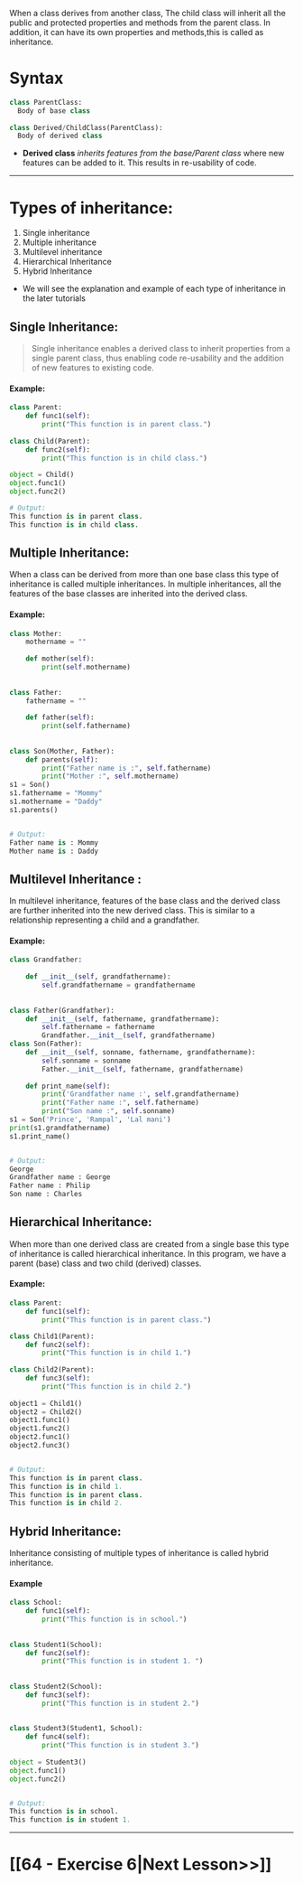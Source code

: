  
When a class derives from another class,
The child class will inherit all the public and protected properties and methods from the parent class. 
In addition, it can have its own properties and methods,this is called as inheritance.
# Syntax

```python
class ParentClass:
  Body of base class
  
class Derived/ChildClass(ParentClass):
  Body of derived class
  ```
- __Derived class__ _inherits features from the base/Parent class_ where new features can be added to it. 
	This results in re-usability of code.

---
# Types of inheritance:
1. Single inheritance
2. Multiple inheritance
3. Multilevel inheritance
4. Hierarchical Inheritance
5. Hybrid Inheritance

- We will see the explanation and example of each type of inheritance in the later tutorials

## Single Inheritance: 
>Single inheritance enables a derived class to inherit properties from a single parent class, thus enabling code re-usability and the addition of new features to existing code.
#### Example:
```python
class Parent:
    def func1(self):
        print("This function is in parent class.")
 
class Child(Parent):
    def func2(self):
        print("This function is in child class.")
 
object = Child()
object.func1()
object.func2()

# Output:
This function is in parent class.
This function is in child class.
```

## Multiple Inheritance: 
When a class can be derived from more than one base class this type of inheritance is called multiple inheritances. In multiple inheritances, all the features of the base classes are inherited into the derived class. 
#### Example:
```python
class Mother:
    mothername = ""
 
    def mother(self):
        print(self.mothername)
 
 
class Father:
    fathername = ""
 
    def father(self):
        print(self.fathername)
 
 
class Son(Mother, Father):
    def parents(self):
        print("Father name is :", self.fathername)
        print("Mother :", self.mothername)
s1 = Son()
s1.fathername = "Mommy"
s1.mothername = "Daddy"
s1.parents()


# Output:
Father name is : Mommy
Mother name is : Daddy
```

## Multilevel Inheritance :
In multilevel inheritance, features of the base class and the derived class are further inherited into the new derived class. This is similar to a relationship representing a child and a grandfather. 
#### Example:
```python
class Grandfather:
 
    def __init__(self, grandfathername):
        self.grandfathername = grandfathername
 
 
class Father(Grandfather):
    def __init__(self, fathername, grandfathername):
        self.fathername = fathername
        Grandfather.__init__(self, grandfathername)
class Son(Father):
    def __init__(self, sonname, fathername, grandfathername):
        self.sonname = sonname
        Father.__init__(self, fathername, grandfathername)
 
    def print_name(self):
        print('Grandfather name :', self.grandfathername)
        print("Father name :", self.fathername)
        print("Son name :", self.sonname)
s1 = Son('Prince', 'Rampal', 'Lal mani')
print(s1.grandfathername)
s1.print_name()


# Output:
George
Grandfather name : George
Father name : Philip
Son name : Charles
```

## Hierarchical Inheritance: 
When more than one derived class are created from a single base this type of inheritance is called hierarchical inheritance. In this program, we have a parent (base) class and two child (derived) classes.
#### Example:
```python
class Parent:
    def func1(self):
        print("This function is in parent class.")

class Child1(Parent):
    def func2(self):
        print("This function is in child 1.")
      
class Child2(Parent):
    def func3(self):
        print("This function is in child 2.")
 
object1 = Child1()
object2 = Child2()
object1.func1()
object1.func2()
object2.func1()
object2.func3()


# Output:
This function is in parent class.
This function is in child 1.
This function is in parent class.
This function is in child 2.
```

## Hybrid Inheritance: 
Inheritance consisting of multiple types of inheritance is called hybrid inheritance.
#### Example
```python
class School:
    def func1(self):
        print("This function is in school.")
 
 
class Student1(School):
    def func2(self):
        print("This function is in student 1. ")
 
 
class Student2(School):
    def func3(self):
        print("This function is in student 2.")
 
 
class Student3(Student1, School):
    def func4(self):
        print("This function is in student 3.")
 
object = Student3()
object.func1()
object.func2()


# Output:
This function is in school.
This function is in student 1.
````

---
# [[64 - Exercise 6|Next Lesson>>]]

